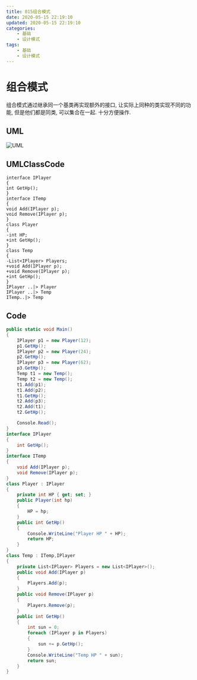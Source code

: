 ```yaml
---
title: 015组合模式
date: 2020-05-15 22:19:10
updated: 2020-05-15 22:19:10
categories:
	- 基础
	- 设计模式
tags: 
	- 基础
	- 设计模式
---
```


# 组合模式

组合模式通过继承同一个基类再实现额外的接口, 让实际上同种的类实现不同的功能, 但是他们都是同类, 可以集合在一起. 十分方便操作.
<!--more-->
## UML

![UML](http://www.plantuml.com/plantuml/png/SoWkIImgAStDuShCAqajIajCJbNm3CX9h4mjuge6YIcufvPu56XeMdFL8Yi9ISqj02eeoyzCKN1CIT60wb4eqBI620QbvkQNfIB4mGOavoGM5ol0ZTS5cUyHOCsbZR08IHtK3bsVpE8I6wX1Tb3TnK1DM2tNncuxfXqmEJsz6fYXA68Gwy4UHN0TKlDIW8450000)

## UMLClassCode

```
interface IPlayer
{
int GetHp();
}
interface ITemp
{
void Add(IPlayer p);
void Remove(IPlayer p);
}
class Player
{
-int HP;
+int GetHp();
}
class Temp
{
-List<IPlayer> Players;
+void Add(IPlayer p);
+void Remove(IPlayer p);
+int GetHp();
}
IPlayer ..|> Player
IPlayer ..|> Temp
ITemp..|> Temp
```

## Code

```C#
public static void Main()
{
    IPlayer p1 = new Player(12);
    p1.GetHp();
    IPlayer p2 = new Player(24);
    p2.GetHp();
    IPlayer p3 = new Player(62);
    p3.GetHp();
    Temp t1 = new Temp();
    Temp t2 = new Temp();
    t1.Add(p1);
    t1.Add(p2);
    t1.GetHp();
    t2.Add(p3);
    t2.Add(t1);
    t2.GetHp();

    Console.Read();
}
interface IPlayer
{
    int GetHp();
}
interface ITemp
{
    void Add(IPlayer p);
    void Remove(IPlayer p);
}
class Player : IPlayer
{
    private int HP { get; set; }
    public Player(int hp)
    {
        HP = hp;
    }
    public int GetHp()
    {
        Console.WriteLine("Player HP " + HP);
        return HP;
    }
}
class Temp : ITemp,IPlayer
{
    private List<IPlayer> Players = new List<IPlayer>();
    public void Add(IPlayer p)
    {
        Players.Add(p);
    }
    public void Remove(IPlayer p)
    {
        Players.Remove(p);
    }
    public int GetHp()
    {
        int sun = 0;
        foreach (IPlayer p in Players)
        {
            sun += p.GetHp();
        }
        Console.WriteLine("Temp HP " + sun);
        return sun;
    }
}
```